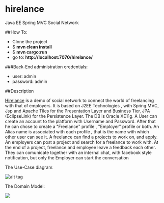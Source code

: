 hirelance
=========

Java EE  Spring MVC Social Network

##How To:

* Clone the project 
* $ **mvn clean install**
* $ **mvn cargo:run**
* go to: **http://localhost:7070/hirelance/**

###Back-End administration  credentials:
* user: admin
* password: admin

##Description

[Hirelance](http://hirelance-goodbytes.rhcloud.com/) is a demo of social network to connect the world of freelancing with that of employers. 
It is based on J2EE Technologies , with Spring MVC, Jsp and Apache Tiles for the Presentation Layer and Business Tier, JPA (EclipseLink) for the Persistence Layer. The DB is Oracle XE11g. A User can create an account to the platform with Username and Password. After that he can chose to create a "Freelance" profile , "Employer" profile or both. 
An Alias name is associated with each profile , that is the name with which other user can see it. 
A freelance can find a projects to work on, and apply. An employers can post a project and search for 
a freelance to work with. At the end of a project, freelance and employee leave a feedback each other.
They can comunicate together with an internal chat, with facebook style notification, 
but only the Employer can start the conversation

The Use-Case diagram:

![alt tag](https://bitbucket.org/repo/zR9Xbn/images/3576652122-use_case.png)


The Domain Model:

![](https://bitbucket.org/repo/zR9Xbn/images/1889302071-class_model.png)



